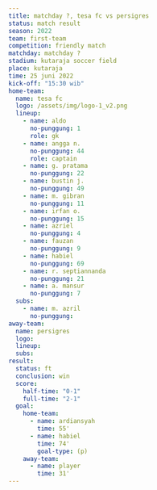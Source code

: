 ```yaml
---
title: matchday ?, tesa fc vs persigres
status: match result
season: 2022
team: first-team
competition: friendly match
matchday: matchday ?
stadium: kutaraja soccer field
place: kutaraja
time: 25 juni 2022
kick-off: "15:30 wib"
home-team:
  name: tesa fc
  logo: /assets/img/logo-1_v2.png
  lineup:
    - name: aldo
      no-punggung: 1
      role: gk
    - name: angga n.
      no-punggung: 44
      role: captain
    - name: g. pratama
      no-punggung: 22
    - name: bustin j.
      no-punggung: 49
    - name: m. gibran
      no-punggung: 11
    - name: irfan o.
      no-punggung: 15
    - name: azriel
      no-punggung: 4
    - name: fauzan
      no-punggung: 9
    - name: habiel
      no-punggung: 69
    - name: r. septiannanda 
      no-punggung: 21
    - name: a. mansur
      no-punggung: 7
  subs:
    - name: m. azril
      no-punggung:
away-team:
  name: persigres
  logo:
  lineup:
  subs:
result:
  status: ft
  conclusion: win
  score:
    half-time: "0-1"
    full-time: "2-1"
  goal:
    home-team:
      - name: ardiansyah
        time: 55'
      - name: habiel
        time: 74'
        goal-type: (p)
    away-team:
      - name: player
        time: 31'
---
```

